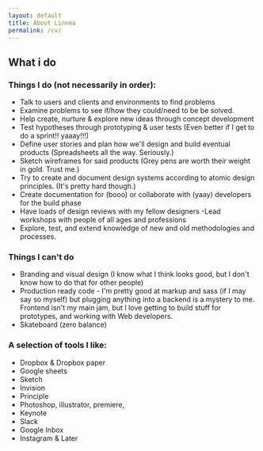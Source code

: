 ```yaml
---
layout: default
title: About Linnea
permalink: /cv/
---
```


## What i do 

### Things I do (not necessarily in order):  
- Talk to users and clients and environments to find problems
- Examine problems to see if/how they could/need to be be solved.
- Help create, nurture & explore new ideas through concept development
- Test hypotheses through prototyping & user tests (Even better if I get to do a sprint!! yaaay!!!)
- Define user stories and plan how we'll design and build eventual products (Spreadsheets all the way. Seriously.)
- Sketch wireframes for said products (Grey pens are worth their weight in gold. Trust me.)
- Try to create and document design systems according to atomic design principles. (It's pretty hard though.)
- Create documentation for (booo) or collaborate with (yaay) developers for the build phase 
- Have loads of design reviews with my fellow designers
-Lead workshops with people of all ages and professions
- Explore, test, and extend knowledge of new and old methodologies and processes. 

### Things I can't do
- Branding and visual design (I know what I think looks good, but I don't know how to do that for other people)
- Production ready code - I'm pretty good at markup and sass (if I may say so myself) but plugging anything into a backend is a  mystery to me. Frontend isn't my main jam, but I love getting to build stuff for prototypes, and working with Web developers. 
- Skateboard (zero balance)

### A selection of tools I like: 
- Dropbox & Dropbox paper 
- Google sheets 
- Sketch 
- Invision 
- Principle 
- Photoshop, illustrator, premiere,
- Keynote 
- Slack 
- Google Inbox 
- Instagram & Later 

